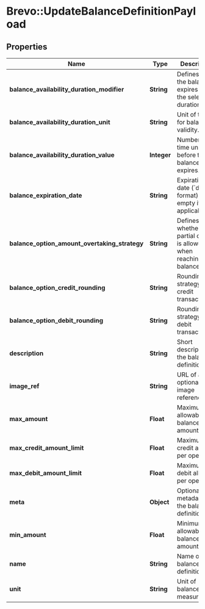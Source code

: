 # Brevo::UpdateBalanceDefinitionPayload

## Properties
Name | Type | Description | Notes
------------ | ------------- | ------------- | -------------
**balance_availability_duration_modifier** | **String** | Defines when the balance expires within the selected duration. | [optional] 
**balance_availability_duration_unit** | **String** | Unit of time for balance validity. | [optional] 
**balance_availability_duration_value** | **Integer** | Number of time units before the balance expires. | [optional] 
**balance_expiration_date** | **String** | Expiration date (&#x60;dd/mm&#x60; format) or empty if not applicable. | [optional] 
**balance_option_amount_overtaking_strategy** | **String** | Defines whether partial credit is allowed when reaching max balance. | [optional] 
**balance_option_credit_rounding** | **String** | Rounding strategy for credit transactions. | [optional] 
**balance_option_debit_rounding** | **String** | Rounding strategy for debit transactions. | [optional] 
**description** | **String** | Short description of the balance definition. | [optional] 
**image_ref** | **String** | URL of an optional image reference. | [optional] 
**max_amount** | **Float** | Maximum allowable balance amount. | [optional] 
**max_credit_amount_limit** | **Float** | Maximum credit allowed per operation. | [optional] 
**max_debit_amount_limit** | **Float** | Maximum debit allowed per operation. | [optional] 
**meta** | **Object** | Optional metadata for the balance definition. | [optional] 
**min_amount** | **Float** | Minimum allowable balance amount. | [optional] 
**name** | **String** | Name of the balance definition. | 
**unit** | **String** | Unit of balance measurement. | 


